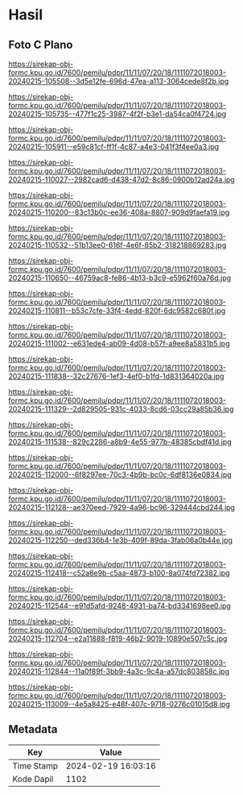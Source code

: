 # Hasil

## Foto C Plano

https://sirekap-obj-formc.kpu.go.id/7600/pemilu/pdpr/11/11/07/20/18/1111072018003-20240215-105508--3d5e12fe-696d-47ea-a113-3064cede8f2b.jpg

https://sirekap-obj-formc.kpu.go.id/7600/pemilu/pdpr/11/11/07/20/18/1111072018003-20240215-105735--477f1c25-3987-4f2f-b3e1-da54ca0f4724.jpg

https://sirekap-obj-formc.kpu.go.id/7600/pemilu/pdpr/11/11/07/20/18/1111072018003-20240215-105911--e59c81cf-ff1f-4c87-a4e3-041f3f4ee0a3.jpg

https://sirekap-obj-formc.kpu.go.id/7600/pemilu/pdpr/11/11/07/20/18/1111072018003-20240215-110027--2982cad6-d438-47d2-8c86-0900b12ad24a.jpg

https://sirekap-obj-formc.kpu.go.id/7600/pemilu/pdpr/11/11/07/20/18/1111072018003-20240215-110200--83c13b0c-ee36-408a-8807-909d9faefa19.jpg

https://sirekap-obj-formc.kpu.go.id/7600/pemilu/pdpr/11/11/07/20/18/1111072018003-20240215-110532--51b13ee0-616f-4e6f-85b2-318218869283.jpg

https://sirekap-obj-formc.kpu.go.id/7600/pemilu/pdpr/11/11/07/20/18/1111072018003-20240215-110650--46759ac8-fe86-4b13-b3c9-e5962f60a76d.jpg

https://sirekap-obj-formc.kpu.go.id/7600/pemilu/pdpr/11/11/07/20/18/1111072018003-20240215-110811--b53c7cfe-33f4-4edd-820f-6dc9582c680f.jpg

https://sirekap-obj-formc.kpu.go.id/7600/pemilu/pdpr/11/11/07/20/18/1111072018003-20240215-111002--e631ede4-ab09-4d08-b57f-a9ee8a5831b5.jpg

https://sirekap-obj-formc.kpu.go.id/7600/pemilu/pdpr/11/11/07/20/18/1111072018003-20240215-111838--32c27676-1ef3-4ef0-b1fd-1d831364020a.jpg

https://sirekap-obj-formc.kpu.go.id/7600/pemilu/pdpr/11/11/07/20/18/1111072018003-20240215-111329--2d829505-931c-4033-8cd6-03cc29a85b36.jpg

https://sirekap-obj-formc.kpu.go.id/7600/pemilu/pdpr/11/11/07/20/18/1111072018003-20240215-111538--829c2286-a8b9-4e55-977b-48385cbdf41d.jpg

https://sirekap-obj-formc.kpu.go.id/7600/pemilu/pdpr/11/11/07/20/18/1111072018003-20240215-112000--6f8297ee-70c3-4b9b-bc0c-6df8136e0834.jpg

https://sirekap-obj-formc.kpu.go.id/7600/pemilu/pdpr/11/11/07/20/18/1111072018003-20240215-112128--ae370eed-7929-4a96-bc96-329444cbd244.jpg

https://sirekap-obj-formc.kpu.go.id/7600/pemilu/pdpr/11/11/07/20/18/1111072018003-20240215-112250--ded336b4-1e3b-409f-89da-3fab06a0b44e.jpg

https://sirekap-obj-formc.kpu.go.id/7600/pemilu/pdpr/11/11/07/20/18/1111072018003-20240215-112418--c52a8e9b-c5aa-4873-b100-8a074fd72382.jpg

https://sirekap-obj-formc.kpu.go.id/7600/pemilu/pdpr/11/11/07/20/18/1111072018003-20240215-112544--e91d5afd-9248-4931-ba74-bd3341698ee0.jpg

https://sirekap-obj-formc.kpu.go.id/7600/pemilu/pdpr/11/11/07/20/18/1111072018003-20240215-112704--e2a11888-f819-46b2-9019-10890e507c5c.jpg

https://sirekap-obj-formc.kpu.go.id/7600/pemilu/pdpr/11/11/07/20/18/1111072018003-20240215-112844--11a0f89f-3bb9-4a3c-9c4a-a57dc803858c.jpg

https://sirekap-obj-formc.kpu.go.id/7600/pemilu/pdpr/11/11/07/20/18/1111072018003-20240215-113009--4e5a8425-e48f-407c-9718-0276c01015d8.jpg


## Metadata

| Key        | Value               |
| ---------- | ------------------- |
| Time Stamp | 2024-02-19 16:03:16 |
| Kode Dapil | 1102                |



